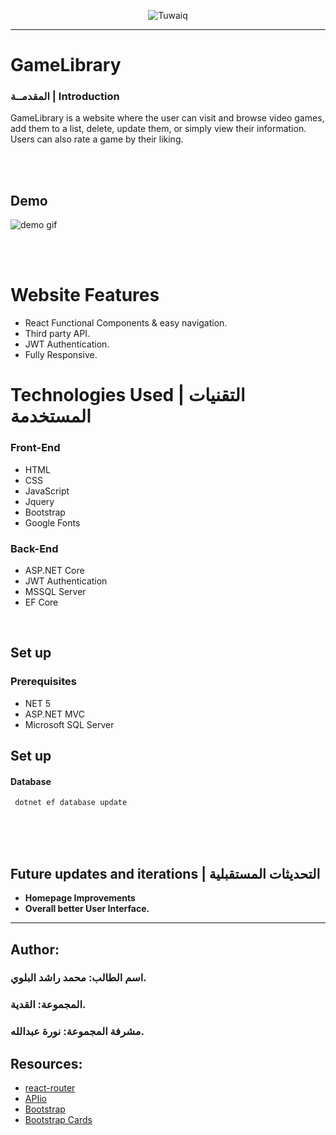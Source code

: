 <div dir="ltr" align="center">

![Tuwaiq](https://i.ibb.co/SV2BSn5/tuwaiq.png)

</div>

<hr />


# GameLibrary

### المقدمــة | Introduction 
GameLibrary is a website where the user can visit and browse video games, add them to a list, delete, update them, or simply view their information. Users can also rate a game by their liking. 

<br />
<br />

## Demo  


 ![demo gif](./images/demo.gif)

<br />
<br />

# Website Features 
- React Functional Components & easy navigation.
- Third party API.
- JWT Authentication.
- Fully Responsive. 

# Technologies Used | التقنيات المستخدمة

### Front-End  
 - HTML
 - CSS
 - JavaScript
 - Jquery
 - Bootstrap
 - Google Fonts

### Back-End 
 - ASP.NET Core
 - JWT Authentication
 - MSSQL Server
 - EF Core

<br />

## Set up  

### Prerequisites
- NET 5
- ASP.NET MVC
- Microsoft SQL Server

## Set up
 #### Database
 ``` dotnet ef database update```


<br />
<br />


<br />

## Future updates and  iterations | التحديثات المستقبلية

- **Homepage Improvements** 
- **Overall better User Interface.**



<hr />

## Author:

### <b> اسم الطالب:</b>  محمد راشد البلوي.
### <b> المجموعة: </b>  القدية.
### <b> مشرفة المجموعة:</b>  نورة عبدالله.


## Resources:
- [react-router](https://dev.to/projectescape/programmatic-navigation-in-react-3p1l)
- [APIio](http://apis.io/?search=image)
- [Bootstrap](https://getbootstrap.com/)
- [Bootstrap Cards](https://getbootstrap.com/docs/5.0/components/card/)



